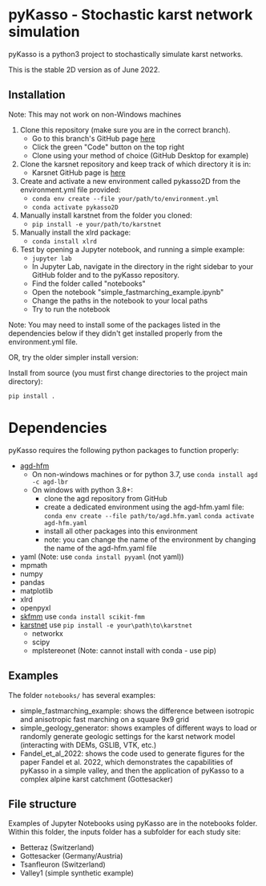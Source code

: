 # pyKasso - Stochastic karst network simulation

pyKasso is a python3 project to stochastically simulate karst networks.

This is the stable 2D version as of June 2022.

## Installation
Note: This may not work on non-Windows machines

1. Clone this repository (make sure you are in the correct branch).
    - Go to this branch's GitHub page [here](https://github.com/randlab/pyKasso/tree/replace-fast-marching-with-HFM)
    - Click the green "Code" button on the top right
    - Clone using your method of choice (GitHub Desktop for example)
2. Clone the karsnet repository and keep track of which directory it is in:
    - Karsnet GitHub page is [here](https://github.com/karstnet/karstnet)
3. Create and activate a new environment called pykasso2D from the environment.yml file provided:
    - `conda env create --file your/path/to/environment.yml`
    - `conda activate pykasso2D`    
4. Manually install karstnet from the folder you cloned:
    - `pip install -e your/path/to/karstnet`
5. Manually install the xlrd package:
    - `conda install xlrd`
6. Test by opening a Jupyter notebook, and running a simple example:
	- `jupyter lab`
	- In Jupyter Lab, navigate in the directory in the right sidebar to your GitHub folder and to the pyKasso repository. 
	- Find the folder called "notebooks"
	- Open the notebook "simple_fastmarching_example.ipynb"
	- Change the paths in the notebook to your local paths
	- Try to run the notebook
    
Note: You may need to install some of the packages listed in the dependencies below if they didn't get installed properly from the environment.yml file. 

OR, try the older simpler install version:

Install from source (you must first change directories to the project main directory):
```
pip install .
```

# Dependencies

pyKasso requires the following python packages to function properly:
- [agd-hfm](https://github.com/Mirebeau/AdaptiveGridDiscretizations) 
	- On non-windows machines or for python 3.7, use `conda install agd -c agd-lbr`
	- On windows with python 3.8+:
		- clone the agd repository from GitHub
		- create a dedicated environment using the agd-hfm.yaml file:
		`conda env create --file path/to/agd.hfm.yaml`
		`conda activate agd-hfm.yaml`
		- install all other packages into this environment
		- note: you can change the name of the environment by changing the name of the agd-hfm.yaml file
- yaml (Note: use `conda install pyyaml` (not yaml))
- mpmath
- numpy
- pandas
- matplotlib
- xlrd
- openpyxl
- [skfmm](https://github.com/scikit-fmm/scikit-fmm) use `conda install scikit-fmm`
- [karstnet](https://github.com/UniNE-CHYN/karstnet) use `pip install -e your\path\to\karstnet`
	- networkx
	- scipy
	- mplstereonet (Note: cannot install with conda - use pip)

## Examples

The folder `notebooks/` has several examples:
- simple_fastmarching_example: shows the difference between isotropic and anisotropic fast marching on a square 9x9 grid
- simple_geology_generator: shows examples of different ways to load or randomly generate geologic settings for the karst network model (interacting with DEMs, GSLIB, VTK, etc.)
- Fandel_et_al_2022: shows the code used to generate figures for the paper Fandel et al. 2022, which demonstrates the capabilities of pyKasso in a simple valley, and then the application of pyKasso to a complex alpine karst catchment (Gottesacker)


## File structure

Examples of Jupyter Notebooks using pyKasso are in the notebooks folder. 
Within this folder, the inputs folder has a subfolder for each study site:
- Betteraz (Switzerland)
- Gottesacker (Germany/Austria)
- Tsanfleuron (Switzerland)
- Valley1 (simple synthetic example)
